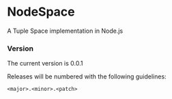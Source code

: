 NodeSpace
=========

A Tuple Space implementation in Node.js

### Version

The current version is 0.0.1

Releases will be numbered with the following guidelines:
	
`<major>.<minor>.<patch>`